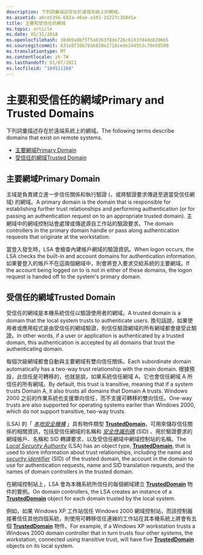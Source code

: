 ```yaml
---
description: 下列詞彙描述存在於遠端系統上的網域。
ms.assetid: a6ce5356-682a-46ae-a101-15227c3b8d1e
title: 主要和受信任的網域
ms.topic: article
ms.date: 05/31/2018
ms.openlocfilehash: 30d69a8bf5f5a8363f8de726c6183fd4de820665
ms.sourcegitcommit: 831e8f3db78ab820e1710cede244553c70e50500
ms.translationtype: MT
ms.contentlocale: zh-TW
ms.lasthandoff: 01/07/2021
ms.locfileid: "104511168"
---
```

# <a name="primary-and-trusted-domains"></a><span data-ttu-id="fa566-103">主要和受信任的網域</span><span class="sxs-lookup"><span data-stu-id="fa566-103">Primary and Trusted Domains</span></span>

<span data-ttu-id="fa566-104">下列詞彙描述存在於遠端系統上的網域。</span><span class="sxs-lookup"><span data-stu-id="fa566-104">The following terms describe domains that exist on remote systems.</span></span>

-   [<span data-ttu-id="fa566-105">主要網域</span><span class="sxs-lookup"><span data-stu-id="fa566-105">Primary Domain</span></span>](#primary-domain)
-   [<span data-ttu-id="fa566-106">受信任的網域</span><span class="sxs-lookup"><span data-stu-id="fa566-106">Trusted Domain</span></span>](#primary-and-trusted-domains)

## <a name="primary-domain"></a><span data-ttu-id="fa566-107">主要網域</span><span class="sxs-lookup"><span data-stu-id="fa566-107">Primary Domain</span></span>

<span data-ttu-id="fa566-108">主域是負責建立進一步信任關係和執行驗證 (，或將驗證要求傳遞至適當受信任網域) 的網域。</span><span class="sxs-lookup"><span data-stu-id="fa566-108">A primary domain is the domain that is responsible for establishing further trust relationships and performing authentication (or for passing an authentication request on to an appropriate trusted domain).</span></span> <span data-ttu-id="fa566-109">主網域中的網域控制站會處理或傳遞源自工作站的驗證要求。</span><span class="sxs-lookup"><span data-stu-id="fa566-109">The domain controllers in the primary domain handle or pass along authentication requests that originate at the workstation.</span></span>

<span data-ttu-id="fa566-110">當登入發生時，LSA 會檢查內建帳戶網域的驗證資訊。</span><span class="sxs-lookup"><span data-stu-id="fa566-110">When logon occurs, the LSA checks the built-in and account domains for authentication information.</span></span> <span data-ttu-id="fa566-111">如果要登入的帳戶不在這兩個網域中，則會將登入要求交給系統的主要網域。</span><span class="sxs-lookup"><span data-stu-id="fa566-111">If the account being logged on to is not in either of these domains, the logon request is handed off to the system's primary domain.</span></span>

## <a name="trusted-domain"></a><span data-ttu-id="fa566-112">受信任的網域</span><span class="sxs-lookup"><span data-stu-id="fa566-112">Trusted Domain</span></span>

<span data-ttu-id="fa566-113">受信任的網域是本機系統信任以驗證使用者的網域。</span><span class="sxs-lookup"><span data-stu-id="fa566-113">A trusted domain is a domain that the local system trusts to authenticate users.</span></span> <span data-ttu-id="fa566-114">換句話說，如果使用者或應用程式是由受信任的網域驗證，則信任驗證網域的所有網域都會接受此驗證。</span><span class="sxs-lookup"><span data-stu-id="fa566-114">In other words, if a user or application is authenticated by a trusted domain, this authentication is accepted by all domains that trust the authenticating domain.</span></span>

<span data-ttu-id="fa566-115">每個次級網域都會自動與主要網域有雙向信任關係。</span><span class="sxs-lookup"><span data-stu-id="fa566-115">Each subordinate domain automatically has a two-way trust relationship with the main domain.</span></span> <span data-ttu-id="fa566-116">根據預設，此信任是可轉移的，也就是說，如果系統信任網域 A，它也會信任網域 A 所信任的所有網域。</span><span class="sxs-lookup"><span data-stu-id="fa566-116">By default, this trust is transitive, meaning that if a system trusts Domain A, it also trusts all domains that Domain A trusts.</span></span> <span data-ttu-id="fa566-117">Windows 2000 之前的作業系統也支援單向信任，而不支援可轉移的雙向信任。</span><span class="sxs-lookup"><span data-stu-id="fa566-117">One-way trusts are also supported for operating systems earlier than Windows 2000, which do not support transitive, two-way trusts.</span></span>

<span data-ttu-id="fa566-118"> (LSA) 的「 [*本地安全機構*](/windows/desktop/SecGloss/l-gly) 」具有物件類型 [**TrustedDomain**](the-trusteddomain-object-type.md)，可用來儲存信任關係的相關資訊，包括受信任網域的名稱和 [*安全性識別碼*](/windows/desktop/SecGloss/s-gly) (SID) 、用於驗證要求的網域帳戶、名稱和 SID 轉譯要求，以及受信任網域中網域控制站的名稱。</span><span class="sxs-lookup"><span data-stu-id="fa566-118">The [*Local Security Authority*](/windows/desktop/SecGloss/l-gly) (LSA) has an object type, [**TrustedDomain**](the-trusteddomain-object-type.md), that is used to store information about trust relationships, including the name and [*security identifier*](/windows/desktop/SecGloss/s-gly) (SID) of the trusted domain, the account in the domain to use for authentication requests, name and SID translation requests, and the names of domain controllers in the trusted domain.</span></span>

<span data-ttu-id="fa566-119">在網域控制站上，LSA 會為本機系統所信任的每個網域建立 [**TrustedDomain**](the-trusteddomain-object-type.md) 物件的實例。</span><span class="sxs-lookup"><span data-stu-id="fa566-119">On domain controllers, the LSA creates an instance of a [**TrustedDomain**](the-trusteddomain-object-type.md) object for each domain trusted by the local system.</span></span>

<span data-ttu-id="fa566-120">例如，如果 Windows XP 工作站信任 Windows 2000 網域控制站，而該控制器接著信任其他四個系統，則使用可轉移信任連線的工作站在其本機系統上將會有五個 [**TrustedDomain**](the-trusteddomain-object-type.md) 物件。</span><span class="sxs-lookup"><span data-stu-id="fa566-120">For example, if a Windows XP workstation trusts a Windows 2000 domain controller that in turn trusts four other systems, the workstation, connected using transitive trust, will have five [**TrustedDomain**](the-trusteddomain-object-type.md) objects on its local system.</span></span>

 

 

